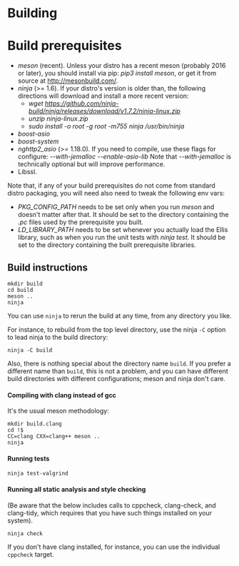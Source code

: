# Building

# Build prerequisites
- *meson* (recent). Unless your distro has a recent meson (probably 2016 or
  later), you should install via pip: *pip3 install meson*, or get it from
  source at http://mesonbuild.com/.
- *ninja* (>= 1.6). If your distro's version is older than, the following directions
  will download and install a more recent version:
    - *wget https://github.com/ninja-build/ninja/releases/download/v1.7.2/ninja-linux.zip*
    - *unzip ninja-linux.zip*
    - *sudo install -o root -g root -m755 ninja /usr/bin/ninja*
- *boost-asio*
- *boost-system*
- *nghttp2_asio* (>= 1.18.0). If you need to compile, use these flags for
  configure:
  *--with-jemalloc --enable-asio-lib*
  Note that *--with-jemalloc* is technically optional but will improve
  performance.
- Libssl.

Note that, if any of your build prerequisites do not come from standard distro
packaging, you will need also need to tweak the following env vars:

- *PKG_CONFIG_PATH* needs to be set only when you run *meson* and doesn't matter
  after that. It should be set to the directory containing the *.pc* files used
  by the prerequisite you built.
- *LD_LIBRARY_PATH* needs to be set whenever you actually load the Ellis
  library, such as when you run the unit tests with *ninja test*.  It should be
  set to the directory containing the built prerequisite libraries.

## Build instructions

```
mkdir build
cd build
meson ..
ninja
```

You can use `ninja` to rerun the build at any time, from any directory you like.

For instance, to rebuild from the top level directory, use the ninja `-C`
option to lead ninja to the build directory:

```
ninja -C build
```

Also, there is nothing special about the directory name `build`.  If you
prefer a different name than `build`, this is not a problem, and you
can have different build directories with different configurations; meson and
ninja don't care.

#### Compiling with clang instead of gcc

It's the usual meson methodology:

```
mkdir build.clang
cd !$
CC=clang CXX=clang++ meson ..
ninja
```

#### Running tests

```
ninja test-valgrind
```

#### Running all static analysis and style checking

(Be aware that the below includes calls to cppcheck, clang-check, and clang-tidy,
which requires that you have such things installed on your system).

```
ninja check
```

If you don't have clang installed, for instance, you can use the individual
`cppcheck` target.
